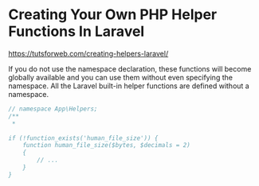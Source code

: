 # Creating Your Own PHP Helper Functions In Laravel
https://tutsforweb.com/creating-helpers-laravel/

If you do not use the namespace declaration, these functions will become globally available and you can use them without even specifying the namespace. All the Laravel built-in helper functions are defined without a namespace. 
```php
// namespace App\Helpers; 
/**
 *

if (!function_exists('human_file_size')) {
    function human_file_size($bytes, $decimals = 2)
    {
        // ...
    }
}
```
